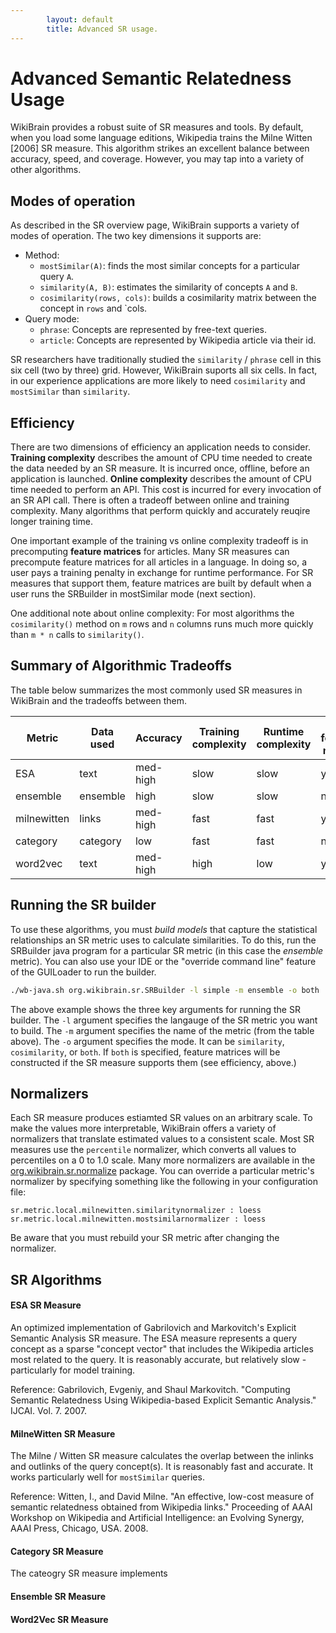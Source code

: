 ```yaml
---
        layout: default
        title: Advanced SR usage.
---
```


# Advanced Semantic Relatedness Usage

WikiBrain provides a robust suite of SR measures and tools.
By default, when you load some language editions, Wikipedia trains the Milne Witten [2006] SR measure.
This algorithm strikes an excellent balance between accuracy, speed, and coverage.
However, you may tap into a variety of other algorithms.

## Modes of operation

As described in the SR overview page, WikiBrain supports a variety of modes of operation.
The two key dimensions it supports are:

 * Method:
   * `mostSimilar(A)`: finds the most similar concepts for a particular query `A`.
   * `similarity(A, B)`: estimates the similarity of concepts `A` and `B`.
   * `cosimilarity(rows, cols)`: builds a cosimilarity matrix between the concept in `rows` and `cols.
 * Query mode:
   * `phrase`: Concepts are represented by free-text queries.
   * `article`: Concepts are represented by Wikipedia article via their id.

SR researchers have traditionally studied the `similarity` / `phrase` cell in this six cell (two by three) grid.
However, WikiBrain suports all six cells.
In fact, in our experience applications are more likely to need `cosimilarity` and `mostSimilar` than `similarity`.

## Efficiency

There are two dimensions of efficiency an application needs to consider.
**Training complexity** describes the amount of CPU time needed to create the data needed by an SR measure.
It is incurred once, offline, before an application is launched.
**Online complexity** describes the amount of CPU time needed to perform an API. 
This cost is incurred for every invocation of an SR API call.
There is often a tradeoff between online and training complexity.
Many algorithms that perform quickly and accurately reuqire longer training time.

One important example of the training vs online complexity tradeoff is in precomputing **feature matrices** for articles.
Many SR measures can precompute feature matrices for all articles in a language.
In doing so, a user pays a training penalty in exchange for runtime performance.
For SR measures that support them, feature matrices are built by default when a user runs the SRBuilder in mostSimilar mode (next section).

One additional note about online complexity: For most algorithms the `cosimilarity()` method on `m` rows and `n` columns runs much more quickly than `m * n` calls to `similarity()`.

## Summary of Algorithmic Tradeoffs

The table below summarizes the most commonly used SR measures in WikiBrain and the tradeoffs between them.

| Metric | Data used | Accuracy | Training complexity | Runtime complexity | Has feature matrix |
|----|----|---|---|---|---|
| ESA | text | med-high | slow | slow | yes |
| ensemble | ensemble | high | slow | slow | no |
| milnewitten | links | med-high | fast | fast | yes |
| category | category | low | fast | fast | no |
| word2vec | text | med-high | high | low | yes |

## Running the SR builder

To use these algorithms, you must *build models* that capture the statistical relationships an SR metric uses to calculate similarities. To do this, run the SRBuilder java program for a particular SR metric (in this case the *ensemble* metric). You can also use your IDE or the "override command line" feature of the GUILoader to run the builder.

```bash
./wb-java.sh org.wikibrain.sr.SRBuilder -l simple -m ensemble -o both
```
The above example shows the three key arguments for running the SR builder.
The `-l` argument specifies the langauge of the SR metric you want to build.
The `-m` argument specifies the name of the metric (from the table above).
The `-o` argument specifies the mode. It can be `similarity`, `cosimilarity`, or `both`. If `both` is specified, feature matrices will be constructed if the SR measure supports them (see efficiency, above.)

## Normalizers

Each SR measure produces estiamted SR values on an arbitrary scale. 
To make the values more interpretable, WikiBrain offers a variety of normalizers that translate estimated values to a consistent scale.
Most SR measures use the `percentile` normalizer, which converts all values to percentiles on a 0 to 1.0 scale.
Many more normalizers are available in the [org.wikibrain.sr.normalize](https://github.com/shilad/wikibrain/tree/master/wikibrain-sr/src/main/java/org/wikibrain/sr/normalize) package. You can override a particular metric's normalizer by specifying something like the following in your configuration file:

```
sr.metric.local.milnewitten.similaritynormalizer : loess
sr.metric.local.milnewitten.mostsimilarnormalizer : loess
```

Be aware that you must rebuild your SR metric after changing the normalizer.

## SR Algorithms
#### ESA SR Measure

An optimized implementation of Gabrilovich and Markovitch's Explicit Semantic Analysis SR measure. 
The ESA measure represents a query concept as a sparse "concept vector" that includes the Wikipedia articles most related to the query. 
It is reasonably accurate, but relatively slow - particularly for model training.

Reference: Gabrilovich, Evgeniy, and Shaul Markovitch. "Computing Semantic Relatedness Using Wikipedia-based Explicit Semantic Analysis." IJCAI. Vol. 7. 2007.

#### MilneWitten SR Measure

The Milne / Witten SR measure calculates the overlap between the inlinks and outlinks of the query concept(s).
It is reasonably fast and accurate.
It works particularly well for `mostSimilar` queries.

Reference: Witten, I., and David Milne. "An effective, low-cost measure of semantic relatedness obtained from Wikipedia links." Proceeding of AAAI Workshop on Wikipedia and Artificial Intelligence: an Evolving Synergy, AAAI Press, Chicago, USA. 2008.

#### Category SR Measure

The cateogry SR measure implements 

#### Ensemble SR Measure

#### Word2Vec SR Measure
